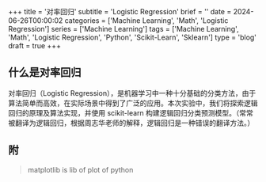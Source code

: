 +++
title = '对率回归'
subtitle = 'Logistic Regression'
brief = ''
date = 2024-06-26T00:00:02
categories = ['Machine Learning', 'Math', 'Logistic Regression']
series = ['Machine Learning']
tags = ['Machine Learning', 'Math', 'Logistic Regression', 'Python', 'Scikit-Learn', 'Sklearn']
type = 'blog'
draft = true
+++

## 什么是对率回归

对率回归（Logistic Regression），是机器学习中一种十分基础的分类方法，由于算法简单而高效，在实际场景中得到了广泛的应用。本次实验中，我们将探索逻辑回归的原理及算法实现，并使用 scikit-learn 构建逻辑回归分类预测模型。（常常被翻译为逻辑回归，根据周志华老师的解释，逻辑回归是一种错误的翻译方法。）

## 附

> matplotlib is lib of plot of python